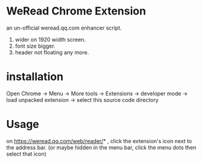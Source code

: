 # WeRead Chrome Extension
an un-official weread.qq.com enhancer script.  
1. wider on 1920 width screen.  
1. font size bigger.  
1. header not floating any more.   

# installation
Open Chrome -> Menu -> More tools -> Extensions -> developer mode -> load unpacked extension -> select this source code directory  

# Usage  
on https://weread.qq.com/web/reader/* , click the extension's icon next to the address bar. (or maybe hidden in the menu bar, click the menu dots then select that icon)
